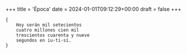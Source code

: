+++
title = 'Época'
date = 2024-01-01T09:12:29+00:00
draft = false
+++

	{
		Hoy serán mil setecientos
		cuatro millones cien mil
		trescientos cuarenta y nueve
		segundos en iu-ti-sí.
	}
